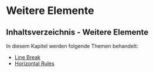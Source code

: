 # Weitere Elemente

<show-structure depth="2" />

## Inhaltsverzeichnis - Weitere Elemente

In diesem Kapitel werden folgende Themen behandelt:

- [Line Break](Line-Break.md)
- [Horizontal Rules](Horizontal-Rules.md)
